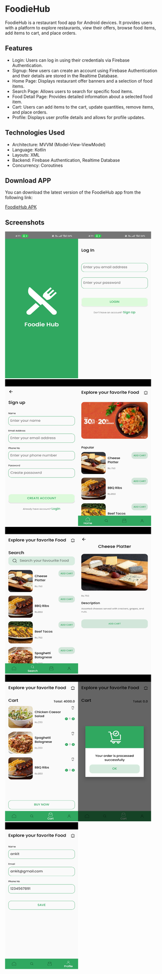 # FoodieHub
FoodieHub is a restaurant food app for Android devices. It provides users with a platform to explore restaurants, view their offers, browse food items, add items to cart, and place orders.

## Features
- Login: Users can log in using their credentials via Firebase Authentication. 
- Signup: New users can create an account using Firebase Authentication and their details are stored in the Realtime Database.
- Home Page: Displays restaurant offer banners and a selection of food items.
- Search Page: Allows users to search for specific food items.
- Food Detail Page: Provides detailed information about a selected food item.
- Cart: Users can add items to the cart, update quantities, remove items, and place orders.
- Profile: Displays user profile details and allows for profile updates.

## Technologies Used
- Architecture: MVVM (Model-View-ViewModel)
- Language: Kotlin
- Layouts: XML
- Backend: Firebase Authentication, Realtime Database
- Concurrency: Coroutines

## Download APP
You can download the latest version of the FoodieHub app from the following link:

[FoodieHub APK](https://drive.google.com/file/d/1g69n-5Jcf2FBWXm60vrJxl5X5LJmGLNj/view?usp=sharing)

## Screenshots
<img src="readMeAsset/splash.jpg" width="240em" height="480em" ><img src="readMeAsset/login.jpg" width="240em" height="480em" ><img src="readMeAsset/signup.jpg" width="240em" height="480em" ><img src="readMeAsset/home.jpg" width="240em" height="480em" ><img src="readMeAsset/search.jpg" width="240em" height="480em" ><img src="readMeAsset/detail.jpg" width="240em" height="480em" ><img src="readMeAsset/cart.jpg" width="240em" height="480em" ><img src="readMeAsset/order.jpg" width="240em" height="480em" ><img src="readMeAsset/profile.jpg" width="240em" height="480em" >



